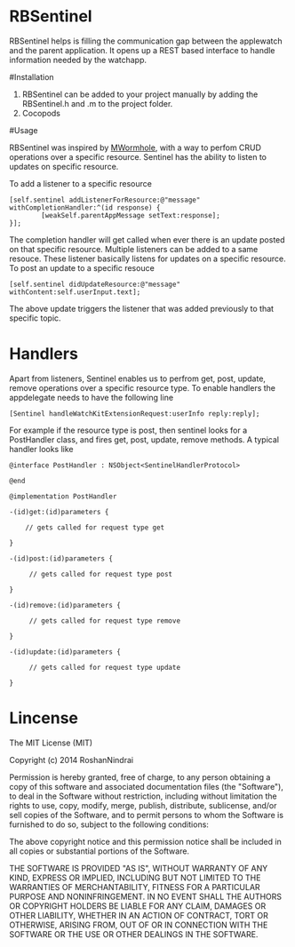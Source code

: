 # RBSentinel

RBSentinel helps is filling the communication gap between the applewatch and the parent application. It opens up a REST based interface to handle information needed by the watchapp.

#Installation

1. RBSentinel can be added to your project manually by adding the RBSentinel.h and .m to the project folder.
2. Cocopods

#Usage

RBSentinel was inspired by <a href="https://github.com/mutualmobile/MMWormhole">MWormhole</a>, with a way to perfom CRUD operations over a specific resource. Sentinel has the ability to listen to updates on specific resource. 

To add a listener to a specific resource
```
[self.sentinel addListenerForResource:@"message" withCompletionHandler:^(id response) {
        [weakSelf.parentAppMessage setText:response];
}];
```
The completion handler will get called when ever there is an update posted on that specific resource. Multiple listeners can be added to a same resouce. These listener basically listens for updates on a specific resource. To post an update to a specific resouce

```
[self.sentinel didUpdateResource:@"message" withContent:self.userInput.text];
```
The above update triggers the listener that was added previously to that specific topic.

# Handlers

Apart from listeners, Sentinel enables us to perfrom get, post, update, remove operations over a specific resource type.
To enable handlers the appdelegate needs to have the following line
```
[Sentinel handleWatchKitExtensionRequest:userInfo reply:reply];
```

For example if the resource type is post, then sentinel looks for a PostHandler class, and fires  get, post, update, remove methods. A typical handler looks like

```
@interface PostHandler : NSObject<SentinelHandlerProtocol>

@end

@implementation PostHandler

-(id)get:(id)parameters {
    
    // gets called for request type get
    
}

-(id)post:(id)parameters {
    
     // gets called for request type post

}

-(id)remove:(id)parameters {
    
     // gets called for request type remove
    
}

-(id)update:(id)parameters {
    
     // gets called for request type update
    
}
```

# Lincense

The MIT License (MIT)

Copyright (c) 2014 RoshanNindrai

Permission is hereby granted, free of charge, to any person obtaining a copy
of this software and associated documentation files (the "Software"), to deal
in the Software without restriction, including without limitation the rights
to use, copy, modify, merge, publish, distribute, sublicense, and/or sell
copies of the Software, and to permit persons to whom the Software is
furnished to do so, subject to the following conditions:

The above copyright notice and this permission notice shall be included in all
copies or substantial portions of the Software.

THE SOFTWARE IS PROVIDED "AS IS", WITHOUT WARRANTY OF ANY KIND, EXPRESS OR
IMPLIED, INCLUDING BUT NOT LIMITED TO THE WARRANTIES OF MERCHANTABILITY,
FITNESS FOR A PARTICULAR PURPOSE AND NONINFRINGEMENT. IN NO EVENT SHALL THE
AUTHORS OR COPYRIGHT HOLDERS BE LIABLE FOR ANY CLAIM, DAMAGES OR OTHER
LIABILITY, WHETHER IN AN ACTION OF CONTRACT, TORT OR OTHERWISE, ARISING FROM,
OUT OF OR IN CONNECTION WITH THE SOFTWARE OR THE USE OR OTHER DEALINGS IN THE
SOFTWARE.

  


